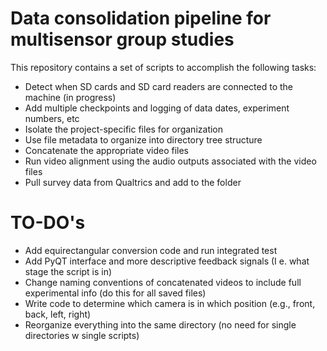 # Data consolidation pipeline for multisensor group studies

This repository contains a set of scripts to accomplish the following tasks:
* Detect when SD cards and SD card readers are connected to the machine (in progress)
* Add multiple checkpoints and logging of data dates, experiment numbers, etc
* Isolate the project-specific files for organization
* Use file metadata to organize into directory tree structure
* Concatenate the appropriate video files
* Run video alignment using the audio outputs associated with the video files
* Pull survey data from Qualtrics and add to the folder

# TO-DO's
* Add equirectangular conversion code and run integrated test 
* Add PyQT interface and more descriptive feedback signals (I e. what stage the script is in)
* Change naming conventions of concatenated videos to include full experimental info (do this for all saved files)
* Write code to determine which camera is in which position (e.g., front, back, left, right)
* Reorganize everything into the same directory (no need for single directories w single scripts)


